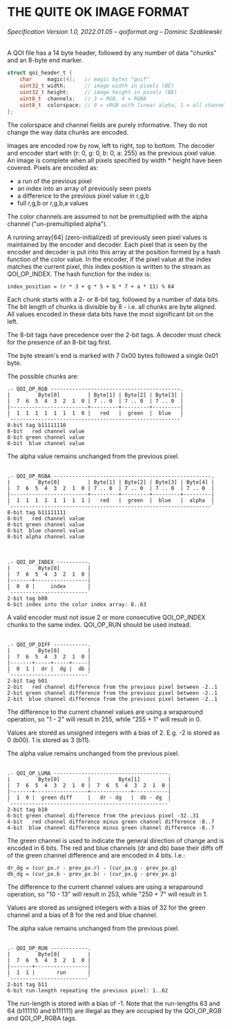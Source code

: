# THE QUITE OK IMAGE FORMAT

###### Specification Version 1.0, 2022.01.05 – qoiformat.org – Dominic Szablewski

A QOI file has a 14 byte header, followed by any number of data "chunks" and an 8-byte end marker.  

```c
struct qoi_header_t {
	char     magic[4];   // magic bytes "qoif"
	uint32_t width;      // image width in pixels (BE)
	uint32_t height;     // image height in pixels (BE)
	uint8_t  channels;   // 3 = RGB, 4 = RGBA
	uint8_t  colorspace; // 0 = sRGB with linear alpha, 1 = all channels linear
};
```
The colorspace and channel fields are purely informative. They do
not change the way data chunks are encoded.  

Images are encoded row by row, left to right, top to bottom. The decoder and encoder start with {r: 0, g: 0, b: 0, a: 255} as the previous pixel value. An image is complete when all pixels specified by width * height have been covered. Pixels are encoded as:  

 - a run of the previous pixel
 - an index into an array of previously seen pixels
 - a difference to the previous pixel value in r,g,b
 - full r,g,b or r,g,b,a values

The color channels are assumed to not be premultiplied with the alpha channel ("un-premultiplied alpha").  

A running array[64] (zero-initialized) of previously seen pixel values is
maintained by the encoder and decoder. Each pixel that is seen by the encoder and decoder is put into this array at the position formed by a hash function of the color value. In the encoder, if the pixel value at the index matches the current pixel, this index position is written to the stream as QOI_OP_INDEX. The hash function for the index is:  
```
index_position = (r * 3 + g * 5 + b * 7 + a * 11) % 64
```

Each chunk starts with a 2- or 8-bit tag, followed by a number of data bits. The bit length of chunks is divisible by 8 - i.e. all chunks are byte aligned. All values encoded in these data bits have the most significant bit on the left.  

The 8-bit tags have precedence over the 2-bit tags. A decoder must check for the presence of an 8-bit tag first.  

The byte stream's end is marked with 7 0x00 bytes followed a single 0x01 byte.  


The possible chunks are:

```
.- QOI_OP_RGB ------------------------------------------.
|         Byte[0]         | Byte[1] | Byte[2] | Byte[3] |
|  7  6  5  4  3  2  1  0 | 7 .. 0  | 7 .. 0  | 7 .. 0  |
|-------------------------+---------+---------+---------|
|  1  1  1  1  1  1  1  0 |   red   |  green  |  blue   |
`-------------------------------------------------------`
8-bit tag b11111110
8-bit   red channel value
8-bit green channel value
8-bit  blue channel value
```

The alpha value remains unchanged from the previous pixel.   
<br> 

```
.- QOI_OP_RGBA ---------------------------------------------------.
|         Byte[0]         | Byte[1] | Byte[2] | Byte[3] | Byte[4] |
|  7  6  5  4  3  2  1  0 | 7 .. 0  | 7 .. 0  | 7 .. 0  | 7 .. 0  |
|-------------------------+---------+---------+---------+---------|
|  1  1  1  1  1  1  1  1 |   red   |  green  |  blue   |  alpha  |
`-----------------------------------------------------------------`
8-bit tag b11111111
8-bit   red channel value
8-bit green channel value
8-bit  blue channel value
8-bit alpha channel value
```  

<br>

```
.- QOI_OP_INDEX ----------.
|         Byte[0]         |
|  7  6  5  4  3  2  1  0 |
|-------+-----------------|
|  0  0 |     index       |
`-------------------------`
2-bit tag b00
6-bit index into the color index array: 0..63
```

A valid encoder must not issue 2 or more consecutive QOI_OP_INDEX chunks to the same index. QOI_OP_RUN should be used instead.  
<br>

```
.- QOI_OP_DIFF -----------.
|         Byte[0]         |
|  7  6  5  4  3  2  1  0 |
|-------+-----+-----+-----|
|  0  1 |  dr |  dg |  db |
`-------------------------`
2-bit tag b01
2-bit   red channel difference from the previous pixel between -2..1
2-bit green channel difference from the previous pixel between -2..1
2-bit  blue channel difference from the previous pixel between -2..1
```

The difference to the current channel values are using a wraparound operation, so "1 - 2" will result in 255, while "255 + 1" will result in 0.  

Values are stored as unsigned integers with a bias of 2. E.g. -2 is stored as 0 (b00). 1 is stored as 3 (b11).  

The alpha value remains unchanged from the previous pixel.  
<br>

```
.- QOI_OP_LUMA -------------------------------------.
|         Byte[0]         |         Byte[1]         |
|  7  6  5  4  3  2  1  0 |  7  6  5  4  3  2  1  0 |
|-------+-----------------+-------------+-----------|
|  1  0 |  green diff     |   dr - dg   |  db - dg  |
`---------------------------------------------------`
2-bit tag b10
6-bit green channel difference from the previous pixel -32..31
4-bit   red channel difference minus green channel difference -8..7
4-bit  blue channel difference minus green channel difference -8..7
```

The green channel is used to indicate the general direction of change and is encoded in 6 bits. The red and blue channels (dr and db) base their diffs off of the green channel difference and are encoded in 4 bits. I.e.:  
```
dr_dg = (cur_px.r - prev_px.r) - (cur_px.g - prev_px.g)
db_dg = (cur_px.b - prev_px.b) - (cur_px.g - prev_px.g)
```

The difference to the current channel values are using a wraparound operation, so "10 - 13" will result in 253, while "250 + 7" will result in 1.  

Values are stored as unsigned integers with a bias of 32 for the green channel and a bias of 8 for the red and blue channel.  

The alpha value remains unchanged from the previous pixel.  
<br>

```
.- QOI_OP_RUN ------------.
|         Byte[0]         |
|  7  6  5  4  3  2  1  0 |
|-------+-----------------|
|  1  1 |       run       |
`-------------------------`
2-bit tag b11
6-bit run-length repeating the previous pixel: 1..62
```

The run-length is stored with a bias of -1. Note that the run-lengths 63 and 64 (b111110 and b111111) are illegal as they are occupied by the QOI_OP_RGB and QOI_OP_RGBA tags.  
<br>

